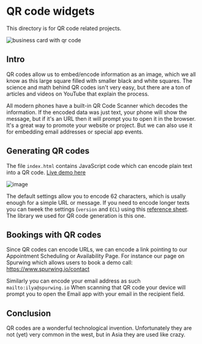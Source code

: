 # QR code widgets
This directory is for QR code related projects.

![business card with qr code](https://user-images.githubusercontent.com/9488406/115966027-1090c800-a52c-11eb-824c-def787546d50.png)

## Intro
QR codes allow us to embed/encode information as an image, which we all know as this large square filled with smaller black and white squares. The science and math behind QR codes isn't very easy, but there are a ton of articles and videos on YouTube that explain the process.

All modern phones have a built-in QR Code Scanner which decodes the information. If the encoded data was just text, your phone will show the message, but if it's an URL then it will prompt you to open it in the browser. It's a great way to promote your website or project. But we can also use it for embedding email addresses or special app events.

## Generating QR codes
The file `index.html` contains JavaScript code which can encode plain text into a QR code. [Live demo here](https://spurwingio.github.io/Appointment-Scheduling-Widgets/QRCode/)

![image](https://user-images.githubusercontent.com/9488406/115966685-0a501b00-a52f-11eb-8c57-db2d6ba9dc26.png)

The default settings allow you to encode 62 characters, which is usally enough for a simple URL or message.
If you need to encode longer texts you can tweek the settings (`version` and `ECL`) using this [reference sheet](https://www.qrcode.com/en/about/version.html). The library we used for QR code generation is this one.

## Bookings with QR codes
Since QR codes can encode URLs, we can encode a link pointing to our Appointment Scheduling or Availability Page. For instance our page on Spurwing which allows users to book a demo call: https://www.spurwing.io/contact

Similarly you can encode your email address as such `mailto:ilya@spurwing.io` When scanning that QR code your device will prompt you to open the Email app with your email in the recipient field.

## Conclusion
QR codes are a wonderful technological invention. Unfortunately they are not (yet) very common in the west, but in Asia they are used like crazy.
